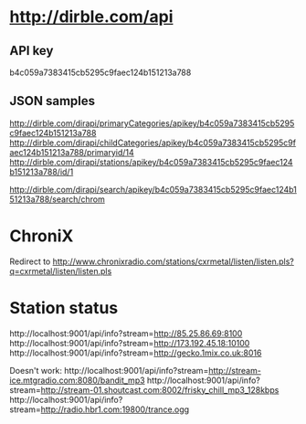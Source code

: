 http://dirble.com/api
=====================

API key
-------
b4c059a7383415cb5295c9faec124b151213a788

JSON samples
------------

http://dirble.com/dirapi/primaryCategories/apikey/b4c059a7383415cb5295c9faec124b151213a788
http://dirble.com/dirapi/childCategories/apikey/b4c059a7383415cb5295c9faec124b151213a788/primaryid/14
http://dirble.com/dirapi/stations/apikey/b4c059a7383415cb5295c9faec124b151213a788/id/1

http://dirble.com/dirapi/search/apikey/b4c059a7383415cb5295c9faec124b151213a788/search/chrom

ChroniX
=======

Redirect to http://www.chronixradio.com/stations/cxrmetal/listen/listen.pls?q=cxrmetal/listen/listen.pls

Station status
==============

http://localhost:9001/api/info?stream=http://85.25.86.69:8100
http://localhost:9001/api/info?stream=http://173.192.45.18:10100
http://localhost:9001/api/info?stream=http://gecko.1mix.co.uk:8016

Doesn't work:
http://localhost:9001/api/info?stream=http://stream-ice.mtgradio.com:8080/bandit_mp3
http://localhost:9001/api/info?stream=http://stream-01.shoutcast.com:8002/frisky_chill_mp3_128kbps
http://localhost:9001/api/info?stream=http://radio.hbr1.com:19800/trance.ogg
